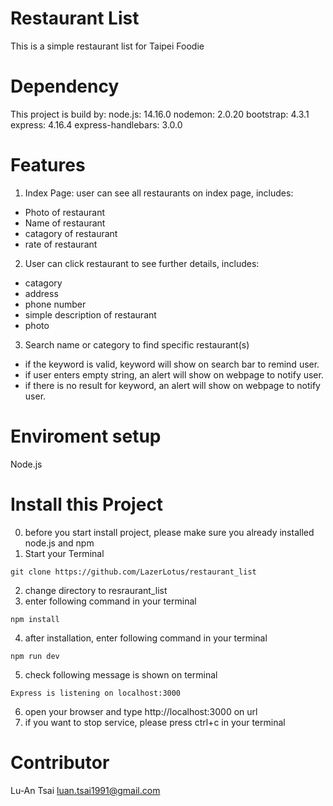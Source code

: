 # Restaurant List

 This is a simple restaurant list for Taipei Foodie
# Dependency 
This project is build by:
node.js: 14.16.0
nodemon: 2.0.20
bootstrap: 4.3.1
express: 4.16.4
express-handlebars: 3.0.0

# Features

1. Index Page: user can see all restaurants on index page, includes:
- Photo of restaurant
- Name of restaurant
- catagory of restaurant
- rate of restaurant

2. User can click restaurant to see further details, includes:
- catagory
- address
- phone number
- simple description of restaurant
- photo

3. Search name or category to find specific restaurant(s)
- if the keyword is valid, keyword will show on search bar to remind user.
- if user enters empty string, an alert will show on webpage to notify user.
- if there is no result for keyword, an alert will show on webpage to notify user.

# Enviroment setup
Node.js
# Install this Project
0. before you start install project, please make sure you already installed node.js and npm
1. Start your Terminal 
```
git clone https://github.com/LazerLotus/restaurant_list
```
2. change directory to resraurant_list
3. enter following command in your terminal
```
npm install 
```
4. after installation, enter following command in your terminal
```
npm run dev
```
5. check following message is shown on terminal
```
Express is listening on localhost:3000
```
6. open your browser and type http://localhost:3000 on url 
7. if you want to stop service, please press ctrl+c in your terminal

# Contributor
Lu-An Tsai
luan.tsai1991@gmail.com
